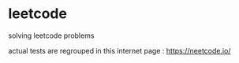 # leetcode
solving leetcode problems

actual tests are regrouped in this internet page : https://neetcode.io/
